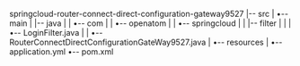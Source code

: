 springcloud-router-connect-direct-configuration-gateway9527
|-- src
|   •-- main
|       |-- java
|       |   •-- com
|       |       •-- openatom
|       |           •-- springcloud
|       |               |-- filter
|       |               |   •-- LoginFilter.java
|       |               •-- RouterConnectDirectConfigurationGateWay9527.java
|       •-- resources
|           •-- application.yml
•-- pom.xml